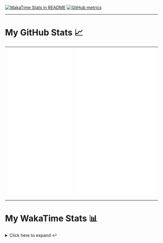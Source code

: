 [![WakaTime Stats in README](https://github.com/LOsioChico/LOsioChico/actions/workflows/waka.yml/badge.svg)](https://github.com/LOsioChico/LOsioChico/actions/workflows/waka.yml) [![GitHub metrics](https://github.com/LOsioChico/LOsioChico/actions/workflows/metrics.yml/badge.svg)](https://github.com/LOsioChico/LOsioChico/actions/workflows/metrics.yml)

---

# My GitHub Stats 📈

| ![](./assets/metrics.svg) | ![](./assets/metrics2.svg) |
| ------------------------- | -------------------------- |

---

# My WakaTime Stats 📊

<details>
<summary>Click here to expand ↩️</summary>
<br>

<!--START_SECTION:waka-->
![Code Time](http://img.shields.io/badge/Code%20Time-2%2C292%20hrs%209%20mins-blue)

![Lines of code](https://img.shields.io/badge/From%20Hello%20World%20I%27ve%20Written-474.1%20thousand%20lines%20of%20code-blue)

**🐱 My GitHub Data** 

> 📦 694.0 kB Used in GitHub's Storage 
 > 
> 🏆 0 Contributions in the Year 2025
 > 
> 🚫 Not Opted to Hire
 > 
> 📜 29 Public Repositories 
 > 
> 🔑 34 Private Repositories 
 > 
**I'm a Night 🦉** 

```text
🌞 Morning                734 commits         ████░░░░░░░░░░░░░░░░░░░░░   14.96 % 
🌆 Daytime                1605 commits        ████████░░░░░░░░░░░░░░░░░   32.71 % 
🌃 Evening                1662 commits        ████████░░░░░░░░░░░░░░░░░   33.87 % 
🌙 Night                  906 commits         █████░░░░░░░░░░░░░░░░░░░░   18.46 % 
```
📅 **I'm Most Productive on Thursday** 

```text
Monday                   664 commits         ███░░░░░░░░░░░░░░░░░░░░░░   13.53 % 
Tuesday                  779 commits         ████░░░░░░░░░░░░░░░░░░░░░   15.88 % 
Wednesday                591 commits         ███░░░░░░░░░░░░░░░░░░░░░░   12.04 % 
Thursday                 919 commits         █████░░░░░░░░░░░░░░░░░░░░   18.73 % 
Friday                   741 commits         ████░░░░░░░░░░░░░░░░░░░░░   15.10 % 
Saturday                 764 commits         ████░░░░░░░░░░░░░░░░░░░░░   15.57 % 
Sunday                   449 commits         ██░░░░░░░░░░░░░░░░░░░░░░░   09.15 % 
```


📊 **This Week I Spent My Time On** 

```text
💬 Programming Languages: 
TypeScript               4 hrs 51 mins       ██████████████░░░░░░░░░░░   54.34 % 
SQL                      2 hrs 1 min         ██████░░░░░░░░░░░░░░░░░░░   22.67 % 
Astro                    1 hr 38 mins        █████░░░░░░░░░░░░░░░░░░░░   18.29 % 
Other                    15 mins             █░░░░░░░░░░░░░░░░░░░░░░░░   02.90 % 
YAML                     8 mins              ░░░░░░░░░░░░░░░░░░░░░░░░░   01.64 % 
```

**I Mostly Code in TypeScript** 

```text
TypeScript               33 repos            ████████████░░░░░░░░░░░░░   50.00 % 
Scala                    9 repos             ███░░░░░░░░░░░░░░░░░░░░░░   13.64 % 
JavaScript               7 repos             ███░░░░░░░░░░░░░░░░░░░░░░   10.61 % 
CSS                      5 repos             ██░░░░░░░░░░░░░░░░░░░░░░░   07.58 % 
Astro                    4 repos             ██░░░░░░░░░░░░░░░░░░░░░░░   06.06 % 
```




 Last Updated on 14/07/2025 01:18:47 UTC
<!--END_SECTION:waka-->

## </details>
